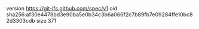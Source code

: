 version https://git-lfs.github.com/spec/v1
oid sha256:af30e4478bd3e90ba5e0b34c3b6a066f2c7b89fb7e09284ffe10bc82d3303cdb
size 371
